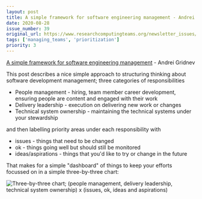 ```yaml
---
layout: post
title: A simple framework for software engineering management - Andrei Gridnev
date: 2020-08-28
issue_number: 39
original_url: https://www.researchcomputingteams.org/newsletter_issues/0039
tags: ['managing_teams', 'prioritization']
priority: 3
---
```


<!-- markdownlint-disable MD033 -->
<!-- markdownlint-disable MD041 -->
<!-- markdownlint-disable MD049 -->

[A simple framework for software engineering management](https://medium.com/swlh/a-simple-framework-for-software-engineering-management-f70b216540f2) - Andrei Gridnev

This post describes a nice simple approach to structuring thinking about software development management; three categories of responsibilities

- People management - hiring, team member career development, ensuring people are content and engaged with their work
- Delivery leadership - execution on delivering new work or changes
- Technical system ownership - maintaining the technical systems under your stewardship

and then labelling priority areas under each responsibility with

- issues - things that need to be changed
- ok - things going well but should still be monitored
- ideas/aspirations - things that you'd like to try or change in the future

That makes for a simple "dashboard" of things to keep your efforts focussed on in a simple three-by-three chart:

![Three-by-three chart; (people management, delivery leadership, technical system ownership) x (issues, ok, ideas and aspirations)](https://miro.medium.com/max/1400/1*YceUObsLmwql1shdQEWSDQ.png)